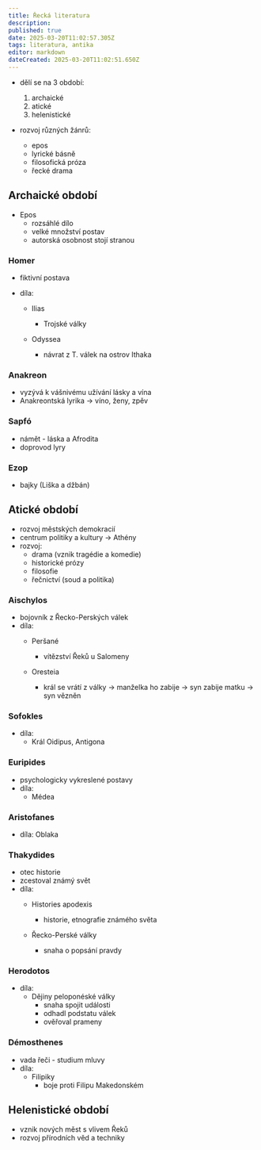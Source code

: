 ```yaml
---
title: Řecká literatura
description: 
published: true
date: 2025-03-20T11:02:57.305Z
tags: literatura, antika
editor: markdown
dateCreated: 2025-03-20T11:02:51.650Z
---
```


- dělí se na 3 období:
	1. archaické
	2. atické 
	3. helenistické

- rozvoj různých žánrů:
	- epos
	- lyrické básně
	- filosofická próza
	- řecké drama

## Archaické období
- Epos
	- rozsáhlé dílo
	- velké množství postav
	- autorská osobnost stojí stranou

### Homer
- fiktivní postava

- díla:
	- Ilias
		- Trojské války

	- Odyssea
		- návrat z T. válek na ostrov Ithaka

### Anakreon
- vyzývá k vášnivému užívání lásky a vína
- Anakreontská lyrika -> víno, ženy, zpěv

### Sapfó
- námět - láska a Afrodita
- doprovod lyry

### Ezop
- bajky (Liška a džbán)

## Atické období
- rozvoj městských demokracií
- centrum politiky a kultury -> Athény
- rozvoj:
	- drama (vznik tragédie a komedie)
	- historické prózy
	- filosofie
	- řečnictví (soud a politika)

### Aischylos
- bojovník z Řecko-Perských válek
- díla:
	- Peršané
		- vítězství Řeků u Salomeny

	-  Oresteia
		- král se vrátí z války -> manželka ho zabije -> syn zabije matku -> syn vězněn

### Sofokles
- díla:
	- Král Oidipus, Antigona

### Euripides
- psychologicky vykreslené postavy
- díla:
	- Médea

### Aristofanes
- díla: Oblaka

### Thakydides
- otec historie
- zcestoval známý svět
- díla:
	- Histories apodexis
		- historie, etnografie známého světa

	- Řecko-Perské války
		- snaha o popsání pravdy

### Herodotos
- díla:
	- Dějiny peloponéské války
		- snaha spojit události
		- odhadl podstatu válek
		- ověřoval prameny

### Démosthenes
- vada řeči - studium mluvy
- díla:
	- Filipiky
		- boje proti Filipu Makedonském

## Helenistické období
- vznik nových měst s vlivem Řeků
- rozvoj přírodních věd a techniky